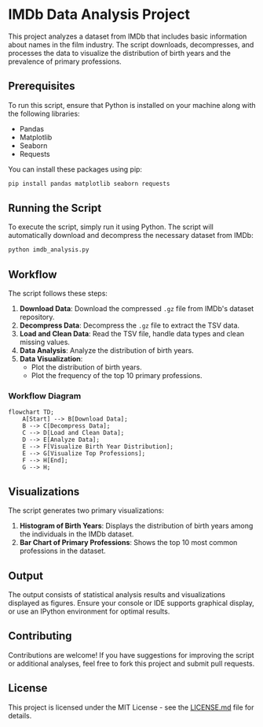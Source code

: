 # IMDb Data Analysis Project

This project analyzes a dataset from IMDb that includes basic information about names in the film industry. The script downloads, decompresses, and processes the data to visualize the distribution of birth years and the prevalence of primary professions.

## Prerequisites

To run this script, ensure that Python is installed on your machine along with the following libraries:
- Pandas
- Matplotlib
- Seaborn
- Requests

You can install these packages using pip:

```bash
pip install pandas matplotlib seaborn requests
```

## Running the Script

To execute the script, simply run it using Python. The script will automatically download and decompress the necessary dataset from IMDb:

```bash
python imdb_analysis.py
```

## Workflow

The script follows these steps:

1. **Download Data**: Download the compressed `.gz` file from IMDb's dataset repository.
2. **Decompress Data**: Decompress the `.gz` file to extract the TSV data.
3. **Load and Clean Data**: Read the TSV file, handle data types and clean missing values.
4. **Data Analysis**: Analyze the distribution of birth years.
5. **Data Visualization**:
    - Plot the distribution of birth years.
    - Plot the frequency of the top 10 primary professions.

### Workflow Diagram

```mermaid
flowchart TD;
    A[Start] --> B[Download Data];
    B --> C[Decompress Data];
    C --> D[Load and Clean Data];
    D --> E[Analyze Data];
    E --> F[Visualize Birth Year Distribution];
    E --> G[Visualize Top Professions];
    F --> H[End];
    G --> H;
```

## Visualizations

The script generates two primary visualizations:

1. **Histogram of Birth Years**: Displays the distribution of birth years among the individuals in the IMDb dataset.
2. **Bar Chart of Primary Professions**: Shows the top 10 most common professions in the dataset.

## Output

The output consists of statistical analysis results and visualizations displayed as figures. Ensure your console or IDE supports graphical display, or use an IPython environment for optimal results.

## Contributing

Contributions are welcome! If you have suggestions for improving the script or additional analyses, feel free to fork this project and submit pull requests.

## License

This project is licensed under the MIT License - see the [LICENSE.md](LICENSE.md) file for details.
